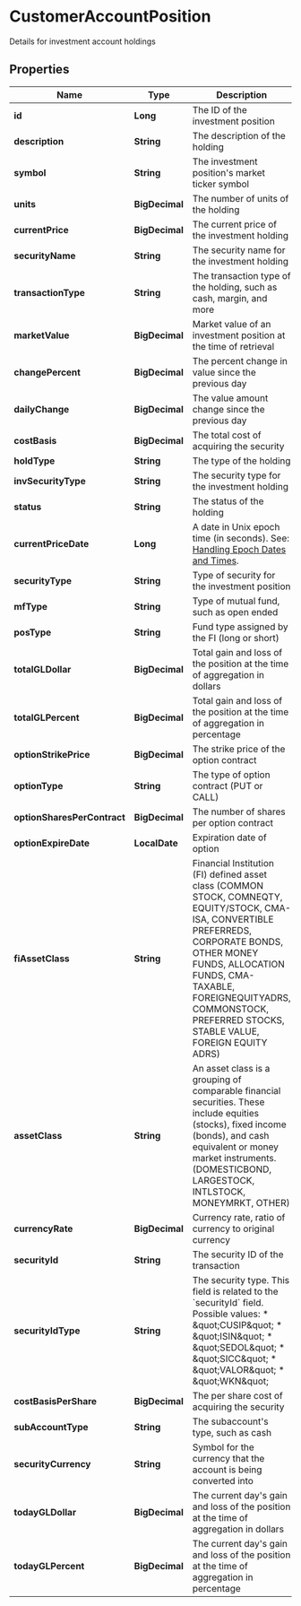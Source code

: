 

# CustomerAccountPosition

Details for investment account holdings

## Properties

| Name | Type | Description | Notes |
|------------ | ------------- | ------------- | -------------|
|**id** | **Long** | The ID of the investment position |  [optional] |
|**description** | **String** | The description of the holding |  [optional] |
|**symbol** | **String** | The investment position&#39;s market ticker symbol |  [optional] |
|**units** | **BigDecimal** | The number of units of the holding |  [optional] |
|**currentPrice** | **BigDecimal** | The current price of the investment holding |  [optional] |
|**securityName** | **String** | The security name for the investment holding |  [optional] |
|**transactionType** | **String** | The transaction type of the holding, such as cash, margin, and more |  [optional] |
|**marketValue** | **BigDecimal** | Market value of an investment position at the time of retrieval |  [optional] |
|**changePercent** | **BigDecimal** | The percent change in value since the previous day |  [optional] |
|**dailyChange** | **BigDecimal** | The value amount change since the previous day |  [optional] |
|**costBasis** | **BigDecimal** | The total cost of acquiring the security |  [optional] |
|**holdType** | **String** | The type of the holding |  [optional] |
|**invSecurityType** | **String** | The security type for the investment holding |  [optional] |
|**status** | **String** | The status of the holding |  [optional] |
|**currentPriceDate** | **Long** | A date in Unix epoch time (in seconds). See: [Handling Epoch Dates and Times](https://developer.mastercard.com/open-banking-us/documentation/codes-and-formats/). |  [optional] |
|**securityType** | **String** | Type of security for the investment position |  [optional] |
|**mfType** | **String** | Type of mutual fund, such as open ended |  [optional] |
|**posType** | **String** | Fund type assigned by the FI (long or short) |  [optional] |
|**totalGLDollar** | **BigDecimal** | Total gain and loss of the position at the time of aggregation in dollars |  [optional] |
|**totalGLPercent** | **BigDecimal** | Total gain and loss of the position at the time of aggregation in percentage |  [optional] |
|**optionStrikePrice** | **BigDecimal** | The strike price of the option contract |  [optional] |
|**optionType** | **String** | The type of option contract (PUT or CALL) |  [optional] |
|**optionSharesPerContract** | **BigDecimal** | The number of shares per option contract |  [optional] |
|**optionExpireDate** | **LocalDate** | Expiration date of option |  [optional] |
|**fiAssetClass** | **String** | Financial Institution (FI) defined asset class (COMMON STOCK, COMNEQTY, EQUITY/STOCK, CMA-ISA, CONVERTIBLE PREFERREDS, CORPORATE BONDS, OTHER MONEY FUNDS, ALLOCATION FUNDS, CMA-TAXABLE, FOREIGNEQUITYADRS, COMMONSTOCK, PREFERRED STOCKS, STABLE VALUE, FOREIGN EQUITY ADRS) |  [optional] |
|**assetClass** | **String** | An asset class is a grouping of comparable financial securities. These include equities (stocks), fixed income (bonds), and cash equivalent or money market instruments. (DOMESTICBOND, LARGESTOCK, INTLSTOCK, MONEYMRKT, OTHER) |  [optional] |
|**currencyRate** | **BigDecimal** | Currency rate, ratio of currency to original currency |  [optional] |
|**securityId** | **String** | The security ID of the transaction |  [optional] |
|**securityIdType** | **String** | The security type. This field is related to the &#x60;securityId&#x60; field. Possible values: * \&quot;CUSIP\&quot;  * \&quot;ISIN\&quot;  * \&quot;SEDOL\&quot;  * \&quot;SICC\&quot;  * \&quot;VALOR\&quot;  * \&quot;WKN\&quot; |  [optional] |
|**costBasisPerShare** | **BigDecimal** | The per share cost of acquiring the security |  [optional] |
|**subAccountType** | **String** | The subaccount&#39;s type, such as cash |  [optional] |
|**securityCurrency** | **String** | Symbol for the currency that the account is being converted into |  [optional] |
|**todayGLDollar** | **BigDecimal** | The current day&#39;s gain and loss of the position at the time of aggregation in dollars |  [optional] |
|**todayGLPercent** | **BigDecimal** | The current day&#39;s gain and loss of the position at the time of aggregation in percentage |  [optional] |



